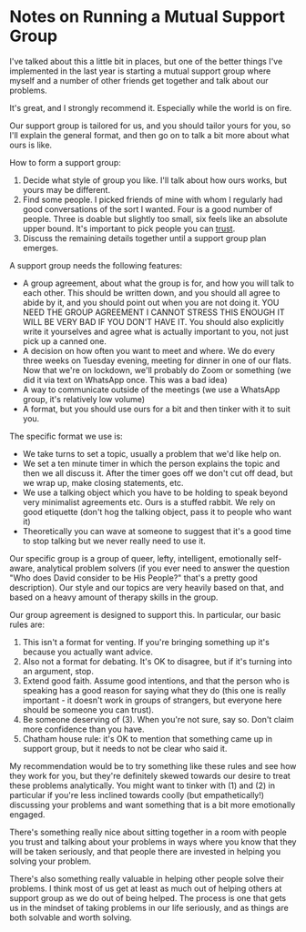 # Notes on Running a Mutual Support Group

I've talked about this a little bit in places, but one of the better things I've implemented in the last year is starting
a mutual support group where myself and a number of other friends get together and talk about our problems.

It's great, and I strongly recommend it. Especially while the world is on fire.

Our support group is tailored for us, and you should tailor yours for you, so I'll explain the general format,
and then go on to talk a bit more about what ours is like.

How to form a support group:

1. Decide what style of group you like. I'll talk about how ours works, but yours may be different.
2. Find some people. I picked friends of mine with whom I regularly had good conversations of the sort I wanted. Four is a good number of people. Three is doable but slightly too small, six feels like an absolute upper bound. It's important to pick people you can [trust](https://notebook.drmaciver.com/posts/2020-03-24-09:46.html).
3. Discuss the remaining details together until a support group plan emerges.

A support group needs the following features:

* A group agreement, about what the group is for, and how you will talk to each other. This should be written down, and you should all agree to abide by it, and you should point out when you are not doing it. YOU NEED THE GROUP AGREEMENT I CANNOT STRESS THIS ENOUGH IT WILL BE VERY BAD IF YOU DON'T HAVE IT. You should also explicitly write it yourselves and agree what is actually important to you, not just pick up a canned one.
* A decision on how often you want to meet and where. We do every three weeks on Tuesday evening, meeting for dinner in one of our flats. Now that we're on lockdown, we'll probably do Zoom or something (we did it via text on WhatsApp once. This was a bad idea)
* A way to communicate outside of the meetings (we use a WhatsApp group, it's relatively low volume)
* A format, but you should use ours for a bit and then tinker with it to suit you.

The specific format we use is:

* We take turns to set a topic, usually a problem that we'd like help on.
* We set a ten minute timer in which the person explains the topic and then we all discuss it. After the timer goes off we don't cut off dead, but we wrap up, make closing statements, etc.
* We use a talking object which you have to be holding to speak beyond very minimalist agreements etc. Ours is a stuffed rabbit. We rely on good etiquette (don't hog the talking object, pass it to people who want it)
* Theoretically you can wave at someone to suggest that it's a good time to stop talking but we never really need to use it.

Our specific group is a group of queer, lefty, intelligent, emotionally self-aware, analytical problem solvers (if you ever need to answer the question "Who does David consider to be His People?" that's a pretty good description).
Our style and our topics are very heavily based on that, and based on a heavy amount of therapy skills in the group.

Our group agreement is designed to support this. In particular, our basic rules are:

1. This isn't a format for venting. If you're bringing something up it's because you actually want advice.
2. Also not a format for debating. It's OK to disagree, but if it's turning into an argument, stop.
3. Extend good faith. Assume good intentions, and that the person who is speaking has a good reason for saying what they do (this one is really important - it doesn't work in groups of strangers, but everyone here should be someone you can trust).
4. Be someone deserving of (3). When you're not sure, say so. Don't claim more confidence than you have.
5. Chatham house rule: it's OK to mention that something came up in support group, but it needs to not be clear who said it.

My recommendation would be to try something like these rules and see how they work for you,
but they're definitely skewed towards our desire to treat these problems analytically.
You might want to tinker with (1) and (2) in particular if you're less inclined towards coolly (but empathetically!) discussing your problems and want something that is a bit more emotionally engaged.

There's something really nice about sitting together in a room with people you trust and talking about your problems in ways where you know that they will be taken seriously, and that people there are invested in helping you solving your problem.

There's also something really valuable in helping other people solve their problems. I think most of us get at least as much out of helping others at support group as we do out of being helped. The process is one that gets us in the mindset of taking problems in our life seriously, and as things are both solvable and worth solving.
